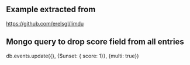 ## Example extracted from
https://github.com/erelsgl/limdu

## Mongo query to drop score field from all entries
db.events.update({}, {$unset: { score: 1}}, {multi: true})
